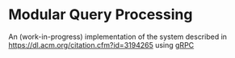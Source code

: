 # Modular Query Processing
An (work-in-progress) implementation of the system described in https://dl.acm.org/citation.cfm?id=3194265
using [gRPC](https://grpc.io/)
